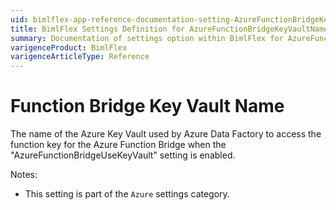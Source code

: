 ```yaml
---
uid: bimlflex-app-reference-documentation-setting-AzureFunctionBridgeKeyVaultName
title: BimlFlex Settings Definition for AzureFunctionBridgeKeyVaultName
summary: Documentation of settings option within BimlFlex for AzureFunctionBridgeKeyVaultName
varigenceProduct: BimlFlex
varigenceArticleType: Reference
---
```


# Function Bridge Key Vault Name

The name of the Azure Key Vault used by Azure Data Factory to access the function key for the Azure Function Bridge when the "AzureFunctionBridgeUseKeyVault" setting is enabled.

Notes:
* This setting is part of the `Azure` settings category.
